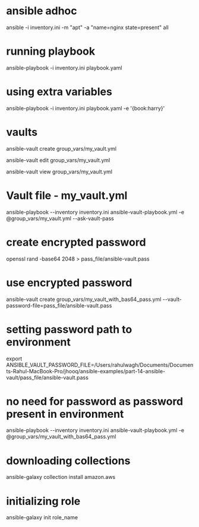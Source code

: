 # ansible adhoc
ansible -i inventory.ini -m "apt" -a "name=nginx state=present" all

# running playbook
ansible-playbook -i inventory.ini playbook.yaml

# using extra variables
ansible-playbook -i inventory.ini playbook.yaml -e '{book:harry}'

# vaults
ansible-vault create group_vars/my_vault.yml

ansible-vault edit group_vars/my_vault.yml

ansible-vault view group_vars/my_vault.yml 

# Vault file - my_vault.yml
ansible-playbook --inventory inventory.ini ansible-vault-playbook.yml -e @group_vars/my_vault.yml --ask-vault-pass

# create encrypted password
openssl rand -base64 2048 > pass_file/ansible-vault.pass

# use encrypted password
ansible-vault create group_vars/my_vault_with_bas64_pass.yml --vault-password-file=pass_file/ansible-vault.pass

# setting password path to environment
export ANSIBLE_VAULT_PASSWORD_FILE=/Users/rahulwagh/Documents/Documents-Rahul-MacBook-Pro/jhooq/ansible-examples/part-14-ansible-vault/pass_file/ansible-vault.pass

# no need for password as password present in environment
ansible-playbook --inventory inventory.ini ansible-vault-playbook.yml -e @group_vars/my_vault_with_bas64_pass.yml

# downloading collections
ansible-galaxy collection install amazon.aws

# initializing role
ansible-galaxy init role_name
